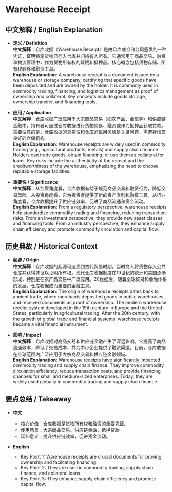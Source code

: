 # Warehouse Receipt

## 中文解释 / English Explanation

* **定义 / Definition**  
  **中文解释**：仓库收据（Warehouse Receipt）是由仓库或仓储公司签发的一种凭证，证明特定货物已存入仓库并归持有人所有。它通常用于商品交易、融资和物流管理中，作为货物所有权的证明和抵押品。核心概念包括货物存储、所有权转移和融资工具。  
  **English Explanation**: A warehouse receipt is a document issued by a warehouse or storage company, certifying that specific goods have been deposited and are owned by the holder. It is commonly used in commodity trading, financing, and logistics management as proof of ownership and collateral. Key concepts include goods storage, ownership transfer, and financing tools.

* **应用 / Application**  
  **中文解释**：仓库收据广泛应用于大宗商品交易（如农产品、金属等）和供应链金融中。持有者可通过仓库收据进行货物交易、融资或作为抵押品获取贷款。需要注意的是，仓库收据的真实性和仓库的信用风险是关键问题，需选择信誉良好的仓储机构。  
  **English Explanation**: Warehouse receipts are widely used in commodity trading (e.g., agricultural products, metals) and supply chain finance. Holders can trade goods, obtain financing, or use them as collateral for loans. Key risks include the authenticity of the receipt and the creditworthiness of the warehouse, emphasizing the need to choose reputable storage facilities.

* **重要性 / Significance**  
  **中文解释**：从监管角度看，仓库收据有助于规范商品交易和融资行为，降低交易风险。从投资角度看，它为投资者提供了新的资产类别和融资工具。从行业角度看，仓库收据提升了供应链效率，促进了商品流通和资金流动。  
  **English Explanation**: From a regulatory perspective, warehouse receipts help standardize commodity trading and financing, reducing transaction risks. From an investment perspective, they provide new asset classes and financing tools. From an industry perspective, they enhance supply chain efficiency and promote commodity circulation and capital flow.

## 历史典故 / Historical Context

* **起源 / Origin**  
  **中文解释**：仓库收据的起源可追溯到古代贸易时期，当时商人将货物存入公共仓库并获得凭证以证明所有权。现代仓库收据制度在19世纪的欧洲和美国逐渐形成，特别是在农产品交易中广泛应用。20世纪后，随着全球贸易和金融体系的发展，仓库收据成为重要的金融工具。  
  **English Explanation**: The origin of warehouse receipts dates back to ancient trade, where merchants deposited goods in public warehouses and received documents as proof of ownership. The modern warehouse receipt system developed in the 19th century in Europe and the United States, particularly in agricultural trading. After the 20th century, with the growth of global trade and financial systems, warehouse receipts became a vital financial instrument.

* **影响 / Impact**  
  **中文解释**：仓库收据对商品交易和供应链金融产生了深远影响。它提高了商品流通效率，降低了交易成本，并为中小企业提供了融资渠道。目前，仓库收据在全球范围内广泛应用于大宗商品交易和供应链金融领域。  
  **English Explanation**: Warehouse receipts have significantly impacted commodity trading and supply chain finance. They improve commodity circulation efficiency, reduce transaction costs, and provide financing channels for small and medium-sized enterprises. Today, they are widely used globally in commodity trading and supply chain finance.

## 要点总结 / Takeaway

* **中文**  
  - 核心价值：仓库收据是货物所有权和融资的重要凭证。  
  - 使用场景：大宗商品交易、供应链金融、抵押贷款。  
  - 延伸意义：提升供应链效率，促进资金流动。  

* **English**  
  - Key Point 1: Warehouse receipts are crucial documents for proving ownership and facilitating financing.  
  - Key Point 2: They are used in commodity trading, supply chain finance, and collateral loans.  
  - Key Point 3: They enhance supply chain efficiency and promote capital flow.